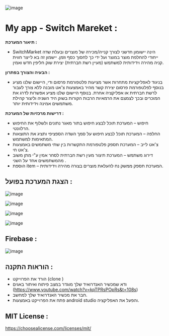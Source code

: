 ![image](https://user-images.githubusercontent.com/74238558/148085187-8c59cdab-c0aa-4ce4-ac11-9d0ca9209802.png)
# My app - Switch Mareket : 

**תיאור המערכת :** 

* SwitchMarket הינה יישומון חדשני לצורך קנייה/מכירה של מוצרים ובעלת שדה ייחודי להחלפת מוצר במוצר ועל ידי כך לחסוך כסף וזמן.
יישמון זה בא לייצר חווית קניה מהירה וידידותית למשתמש (מעיין רשת חברתית) יצירת שוק חליפין חדש ואמין.

**הבעיה והצורך בפתרון :** 

* בניגוד לאפליקציות מתחרות אשר מציעות פלטפורמת פרסום ודי, היישום שלנו מציע בנוסף לפלטפורמת פרסום יצירת קשר מהיר באמצעות צ'אט מובנה ללא צורך לעבור לרשת חברתית או אפליקציה אחרת.
בנוסף היישום שלנו מציע אפשרות לדרג את המוכרים ובכך לצמצם את הרמאיות הרבות הקורות בשוק היד השניה וליצור קהילת משתמשים אמינה וידידותית יותר.

**דרישות מרכזיות של המערכת :**
* חיפוש – המערכת תוכל לבצע חיפוש בתור מאגר נתונים ולשלוף את החיפוש הרלוונטי.
* החלפה – המערכת תוכל לבצע חיפוש על סמך השדה הספציפי ותציג את התוצאות המתאימות למשתמש.
* צ'אט לייב – המערכת תספק פלטפורמת התקשרות בין שתי משתמשים באמצעות צ'אט חי.
* דירוג משתמש – המערכת תיצור מעין רשת חברתית לסחר אמין ע"י מתן משוב מהמשתמשים אחד על השני .
* הוספת item – המערכת תספק ממשק נח להעלאת מוצרים בצורה מהירה וידידותית.




## הצגת המערכת בפועל : 
![image](https://user-images.githubusercontent.com/74238558/148086702-7da3d645-2248-4074-8dad-3c2e638fc25d.png)

![image](https://user-images.githubusercontent.com/74238558/148086821-7f334d5f-f2f4-4b7a-8e05-9710a65e3463.png)

![image](https://user-images.githubusercontent.com/74238558/148204773-ea87b616-b5d7-4eed-a2df-c000e148e694.png)

![image](https://user-images.githubusercontent.com/74238558/148087046-da0a8d98-3777-4d0e-95ab-b35c012b2601.png)

## Firebase : 
![image](https://user-images.githubusercontent.com/74238558/148088499-a348ac72-1a31-45dd-b940-1d26b12e7c83.png)



## הוראות התקנה : 
- הורד את הפרוייקט (clone ) 
- ודא שמכשיר האנדרואיד שלך מוגדר במצב פיתוח ואיתור באגים (https://www.youtube.com/watch?v=kpTPRsPOpRs&t=108s)
- חבר את מכשיר האנדרואיד שלך למחשב.
- פתח את הפרוייקט באמצעות android studio והפעל את האפליקציה. 

## MIT License :
https://choosealicense.com/licenses/mit/

